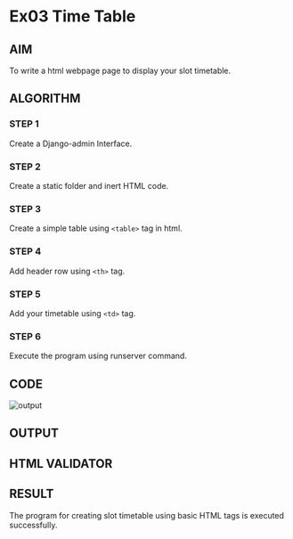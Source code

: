 # Ex03 Time Table

## AIM
To write a html webpage page to display your slot timetable.

## ALGORITHM
### STEP 1
Create a Django-admin Interface.

### STEP 2
Create a static folder and inert HTML code.

### STEP 3
Create a simple table using ```<table>``` tag in html.

### STEP 4
Add header row using ```<th>``` tag.

### STEP 5
Add your timetable using ```<td>``` tag.

### STEP 6
Execute the program using runserver command.

## CODE
![output](https://github.com/jaswanth-1723/slot/assets/127680667/52fd6e01-52ed-4de5-9b7f-79bb03c20e78)


## OUTPUT



## HTML VALIDATOR


## RESULT
The program for creating slot timetable using basic HTML tags is executed successfully.

